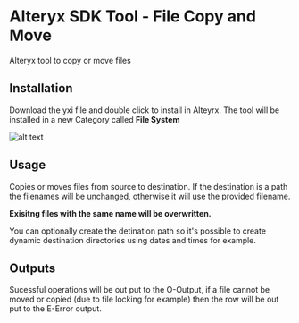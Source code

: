 # Alteryx SDK Tool - File Copy and Move
Alteryx tool to copy or move files


## Installation
Download the yxi file and double click to install in Alteyrx. The tool will be installed in a new Category called __File System__

![alt text](https://github.com/bobpeers/Alteryx_SDK_FileCopyMove/blob/master/images/AlteryxCategory.png "Alteryx File system Category")

## Usage
Copies or moves files from source to destination. If the destination is a path the filenames will be unchanged, otherwise it will use the provided filename.

__Exisitng files with the same name will be overwritten.__

You can optionally create the detination path so it's possible to create dynamic destination directories using dates and times for example.

## Outputs
Sucessful operations will be out put to the O-Output, if a file cannot be moved or copied (due to file locking for example) then the row will be out put to the E-Error output.
